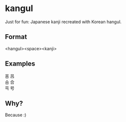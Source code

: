 kangul
======

Just for fun: Japanese kanji recreated with Korean hangul.

Format
------

\<hangul\>\<space\>\<kanji\>

Examples
-------

몸 呂  
슴 合  
믁 号

Why?
----

Because :)
